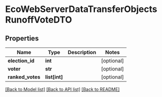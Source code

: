 # EcoWebServerDataTransferObjectsRunoffVoteDTO

## Properties
Name | Type | Description | Notes
------------ | ------------- | ------------- | -------------
**election_id** | **int** |  | [optional] 
**voter** | **str** |  | [optional] 
**ranked_votes** | **list[int]** |  | [optional] 

[[Back to Model list]](../README.md#documentation-for-models) [[Back to API list]](../README.md#documentation-for-api-endpoints) [[Back to README]](../README.md)


